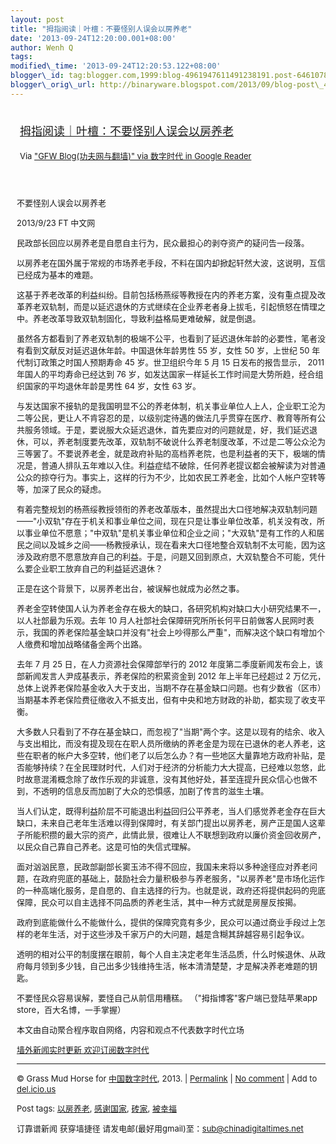 ```yaml
--- 
layout: post 
title: "拇指阅读｜叶檀：不要怪别人误会以房养老" 
date: '2013-09-24T12:20:00.001+08:00' 
author: Wenh Q
tags:
modified\_time: '2013-09-24T12:20:53.122+08:00' 
blogger\_id: tag:blogger.com,1999:blog-4961947611491238191.post-6461078271344173362
blogger\_orig\_url: http://binaryware.blogspot.com/2013/09/blog-post\_4060.html
---
```

<div style="margin: 10px; padding: 5px;">

<div style="font-size: 18px;">

[拇指阅读｜叶檀：不要怪别人误会以房养老](http://feedproxy.google.com/~r/chinagfwblog/~3/Jn09VsGftYo/)

</div>

<div style="font-size: 13px;">

Via ["GFW Blog(功夫网与翻墙)" via 数字时代 in Google
Reader](https://www.blogger.com/blogger.g?blogID=4961947611491238191)

</div>

</div>

<div style="font-size: 13px; padding: 15px 0 10px 10px;">

不要怪别人误会以房养老

2013/9/23 FT 中文网

民政部长回应以房养老是自愿自主行为，民众最担心的剥夺资产的疑问告一段落。

以房养老在国外属于常规的市场养老手段，不料在国内却掀起轩然大波，这说明，互信已经成为基本的难题。

这基于养老改革的利益纠纷。目前包括杨燕绥等教授在内的养老方案，没有重点提及改革养老双轨制，而是以延迟退休的方式继续在企业养老者身上拔毛，引起愤怒在情理之中。养老改革导致双轨制固化，导致利益格局更难破解，就是倒退。

虽然各方都看到了养老双轨制的极端不公平，也看到了延迟退休年龄的必要性，笔者没有看到文献反对延迟退休年龄。中国退休年龄男性
55 岁，女性 50 岁，上世纪 50 年代制订政策之时国人预期寿命 45
岁。世卫组织今年 5 月 15 日发布的报告显示， 2011
年国人的平均寿命已经达到 76
岁，如发达国家一样延长工作时间是大势所趋，经合组织国家的平均退休年龄是男性
64 岁，女性 63 岁。

与发达国家不接轨的是我国明显不公的养老体制，机关事业单位人上人，企业职工沦为二等公民，更让人不肯容忍的是，以级别定待遇的做法几乎贯穿在医疗、教育等所有公共服务领域。于是，要说服大众延迟退休，首先要应对的问题就是，好，我们延迟退休，可以，养老制度要先改革，双轨制不破说什么养老制度改革，不过是二等公众沦为三等罢了。不要说养老金，就是政府补贴的高档养老院，也是利益者的天下，极端的情况是，普通人排队五年难以入住。利益症结不破除，任何养老提议都会被解读为对普通公众的掠夺行为。事实上，这样的行为不少，比如农民工养老金，比如个人帐户空转等等，加深了民众的疑虑。

有着完整规划的杨燕绥教授领衔的养老改革版本，虽然提出大口径地解决双轨制问题——"小双轨"存在于机关和事业单位之间，现在只是让事业单位改革，机关没有改，所以事业单位不愿意；"中双轨"是机关事业单位和企业之间；"大双轨"是有工作的人和居民之间以及城乡之间——杨教授承认，现在看来大口径地整合双轨制不太可能，因为这涉及政府愿不愿意放弃自己的利益。于是，问题又回到原点，大双轨整合不可能，凭什么要企业职工放弃自己的利益延迟退休？

正是在这个背景下，以房养老出台，被误解也就成为必然之事。

养老金空转使国人认为养老金存在极大的缺口，各研究机构对缺口大小研究结果不一，以人社部最为乐观。去年
10
月人社部社会保障研究所所长何平日前做客人民网时表示，我国的养老保险基金缺口并没有"社会上吵得那么严重"，而解决这个缺口有增加个人缴费和增加战略储备金两个出路。

去年 7 月 25 日，在人力资源社会保障部举行的 2012
年度第二季度新闻发布会上，该部新闻发言人尹成基表示，养老保险的积累资金到
2012 年上半年已经超过 2
万亿元，总体上说养老保险基金收入大于支出，当期不存在基金缺口问题。也有少数省（区市）当期基本养老保险费征缴收入不抵支出，但有中央和地方财政的补助，都实现了收支平衡。

大多数人只看到了不存在基金缺口，而忽视了"当期"两个字。这是以现有的结余、收入与支出相比，而没有提及现在在职人员所缴纳的养老金是为现在已退休的老人养老，这些在职者的帐户大多空转，他们老了以后怎么办？有一些地区大量靠地方政府补贴，是否能够持续？在全民理财时代，人们对于经济的分析能力大大提高，已经难以忽悠，此时故意混淆概念除了故作乐观的非诚意，没有其他好处，甚至连提升民众信心也做不到，不透明的信息反而加剧了大众的恐惧感，加剧了传言的滋生土壤。

当人们认定，既得利益阶层不可能退出利益回归公平养老，当人们感觉养老金存在巨大缺口，未来自己老年生活难以得到保障时，有关部门提出以房养老，房产正是国人这辈子所能积攒的最大宗的资产，此情此景，很难让人不联想到政府以廉价资金回收房产，以民众自己靠自己养老。这是可怕的失信式理解。

面对汹汹民意，民政部副部长窦玉沛不得不回应，我国未来将以多种途径应对养老问题，在政府兜底的基础上，鼓励社会力量积极参与养老服务，"以房养老"是市场化运作的一种高端化服务，是自愿的、自主选择的行为。也就是说，政府还将提供起码的兜底保障，民众可以自主选择不同品质的养老生活，其中一种方式就是房屋反按揭。

政府到底能做什么不能做什么，提供的保障究竟有多少，民众可以通过商业手段过上怎样的老年生活，对于这些涉及千家万户的大问题，越是含糊其辞越容易引起争议。

透明的相对公平的制度摆在眼前，每个人自主决定老年生活品质，什么时候退休、从政府每月领到多少钱，自己出多少钱维持生活，帐本清清楚楚，才是解决养老难题的钥匙。

不要怪民众容易误解，要怪自己从前信用糟糕。
（"拇指博客"客户端已登陆苹果app store，百大名博，一手掌握）

本文由自动聚合程序取自网络，内容和观点不代表数字时代立场

[墙外新闻实时更新 欢迎订阅数字时代](http://eepurl.com/mstlf)




------------------------------------------------------------------------

© Grass Mud Horse for
[中国数字时代](http://chinadigitaltimes.net/chinese), 2013. |
[Permalink](http://chinadigitaltimes.net/chinese/2013/09/%E6%8B%87%E6%8C%87%E9%98%85%E8%AF%BB%EF%BD%9C%E5%8F%B6%E6%AA%80%EF%BC%9A%E4%B8%8D%E8%A6%81%E6%80%AA%E5%88%AB%E4%BA%BA%E8%AF%AF%E4%BC%9A%E4%BB%A5%E6%88%BF%E5%85%BB%E8%80%81/)
| [No
comment](http://chinadigitaltimes.net/chinese/2013/09/%E6%8B%87%E6%8C%87%E9%98%85%E8%AF%BB%EF%BD%9C%E5%8F%B6%E6%AA%80%EF%BC%9A%E4%B8%8D%E8%A6%81%E6%80%AA%E5%88%AB%E4%BA%BA%E8%AF%AF%E4%BC%9A%E4%BB%A5%E6%88%BF%E5%85%BB%E8%80%81/#comments)
| Add to
[del.icio.us](http://del.icio.us/post?url=http://chinadigitaltimes.net/chinese/2013/09/%E6%8B%87%E6%8C%87%E9%98%85%E8%AF%BB%EF%BD%9C%E5%8F%B6%E6%AA%80%EF%BC%9A%E4%B8%8D%E8%A6%81%E6%80%AA%E5%88%AB%E4%BA%BA%E8%AF%AF%E4%BC%9A%E4%BB%A5%E6%88%BF%E5%85%BB%E8%80%81/&title=%E6%8B%87%E6%8C%87%E9%98%85%E8%AF%BB%EF%BD%9C%E5%8F%B6%E6%AA%80%EF%BC%9A%E4%B8%8D%E8%A6%81%E6%80%AA%E5%88%AB%E4%BA%BA%E8%AF%AF%E4%BC%9A%E4%BB%A5%E6%88%BF%E5%85%BB%E8%80%81)

Post tags:
[以房养老](http://chinadigitaltimes.net/chinese/tag/%E4%BB%A5%E6%88%BF%E5%85%BB%E8%80%81/?category=10466),
[感谢国家](http://chinadigitaltimes.net/chinese/tag/%E6%84%9F%E8%B0%A2%E5%9B%BD%E5%AE%B6/?category=10466),
[砖家](http://chinadigitaltimes.net/chinese/tag/%E7%A0%96%E5%AE%B6/?category=10466),
[被幸福](http://chinadigitaltimes.net/chinese/tag/%E8%A2%AB%E5%B9%B8%E7%A6%8F/?category=10466)

订靠谱新闻 获穿墙捷径 请发电邮(最好用gmail)至：sub@chinadigitaltimes.net

</div>
